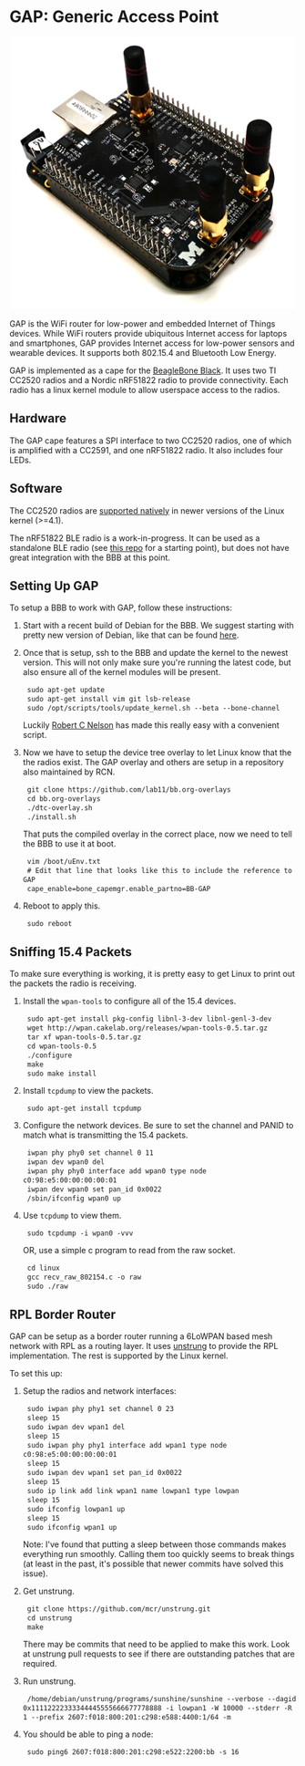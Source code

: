 GAP: Generic Access Point
=========================
<div align="center">
<img src="gap_rev3.png" width="500">
</div>

GAP is the WiFi router for low-power and embedded Internet of Things devices.
While WiFi routers provide ubiquitous Internet access for laptops and
smartphones, GAP provides Internet access for low-power sensors and wearable
devices. It supports both 802.15.4 and Bluetooth Low Energy.

GAP is implemented as a cape for the
[BeagleBone Black](http://beagleboard.org/black). It uses two TI CC2520 radios
and a Nordic nRF51822 radio to provide connectivity. Each radio has a linux
kernel module to allow userspace access to the radios.

Hardware
--------

The GAP cape features a SPI interface to two CC2520
radios, one of which is amplified with a CC2591, and one nRF51822 radio.
It also includes four LEDs.


Software
--------

The CC2520 radios are
[supported natively](https://github.com/torvalds/linux/blob/master/drivers/net/ieee802154/cc2520.c)
in newer versions of the Linux kernel (>=4.1).

The nRF51822 BLE radio is a work-in-progress. It can be used as a standalone
BLE radio (see [this repo](https://github.com/lab11/nrf5x-base) for a starting
point), but does not have great integration with the BBB at this point.



Setting Up GAP
--------------

To setup a BBB to work with GAP, follow these instructions:

1. Start with a recent build of Debian for the BBB. We suggest starting
with pretty new version of Debian, like that can be found
[here](http://elinux.org/Beagleboard:BeagleBoneBlack_Debian#Jessie_Snapshot_console).

2. Once that is setup, ssh to the BBB and update the kernel to the newest
version. This will not only make sure you're running the latest code,
but also ensure all of the kernel modules will be present.

        sudo apt-get update
        sudo apt-get install vim git lsb-release
        sudo /opt/scripts/tools/update_kernel.sh --beta --bone-channel

    Luckily [Robert C Nelson](https://github.com/RobertCNelson/)
    has made this really easy with a convenient script.

3. Now we have to setup the device tree overlay to let Linux know that
the the radios exist. The GAP overlay and others are setup in a repository also
maintained by RCN.

        git clone https://github.com/lab11/bb.org-overlays
        cd bb.org-overlays
        ./dtc-overlay.sh
        ./install.sh

    That puts the compiled overlay in the correct place, now we need to tell
    the BBB to use it at boot.

        vim /boot/uEnv.txt
        # Edit that line that looks like this to include the reference to GAP
        cape_enable=bone_capemgr.enable_partno=BB-GAP

4. Reboot to apply this.

        sudo reboot



Sniffing 15.4 Packets
---------------------

To make sure everything is working, it is pretty easy to get Linux to
print out the packets the radio is receiving.

1. Install the `wpan-tools` to configure all of the 15.4 devices.

        sudo apt-get install pkg-config libnl-3-dev libnl-genl-3-dev
        wget http://wpan.cakelab.org/releases/wpan-tools-0.5.tar.gz
        tar xf wpan-tools-0.5.tar.gz
        cd wpan-tools-0.5
        ./configure
        make
        sudo make install

1. Install `tcpdump` to view the packets.

        sudo apt-get install tcpdump

2. Configure the network devices. Be sure to set the channel and PANID
to match what is transmitting the 15.4 packets.

        iwpan phy phy0 set channel 0 11
        iwpan dev wpan0 del
        iwpan phy phy0 interface add wpan0 type node c0:98:e5:00:00:00:00:01
        iwpan dev wpan0 set pan_id 0x0022
        /sbin/ifconfig wpan0 up

3. Use `tcpdump` to view them.

        sudo tcpdump -i wpan0 -vvv
        
    OR, use a simple c program to read from the raw socket.
    
        cd linux
        gcc recv_raw_802154.c -o raw
        sudo ./raw
        


RPL Border Router
----------------

GAP can be setup as a border router running a 6LoWPAN based mesh network
with RPL as a routing layer. It uses [unstrung](https://github.com/mcr/unstrung)
to provide the RPL implementation. The rest is supported by the Linux kernel.

To set this up:

1. Setup the radios and network interfaces:

        sudo iwpan phy phy1 set channel 0 23
        sleep 15
        sudo iwpan dev wpan1 del
        sleep 15
        sudo iwpan phy phy1 interface add wpan1 type node c0:98:e5:00:00:00:00:01
        sleep 15
        sudo iwpan dev wpan1 set pan_id 0x0022
        sleep 15
        sudo ip link add link wpan1 name lowpan1 type lowpan
        sleep 15
        sudo ifconfig lowpan1 up
        sleep 15
        sudo ifconfig wpan1 up

   Note: I've found that putting a sleep between those commands makes everything run smoothly.
   Calling them too quickly seems to break things (at least in the past, it's possible
   that newer commits have solved this issue).

2. Get unstrung.

        git clone https://github.com/mcr/unstrung.git
        cd unstrung
        make

    There may be commits that need to be applied to make this
    work. Look at unstrung pull requests to see if there are
    outstanding patches that are required.

3. Run unstrung.

        /home/debian/unstrung/programs/sunshine/sunshine --verbose --dagid 0x11112222333344445555666677778888 -i lowpan1 -W 10000 --stderr -R 1 --prefix 2607:f018:800:201:c298:e588:4400:1/64 -m

4. You should be able to ping a node:

        sudo ping6 2607:f018:800:201:c298:e522:2200:bb -s 16


<!--

### Setup EEPROM

Now we are getting close. We have told Linux about the kernel modules
and added the device tree overlay to a place where Linux can find it.
The last step is to get Linux to load the overlay which will then cause
it to load the kernel modules. This is where the EEPROM comes in.

When the BeagleBone Black boots it checks for EEPROMs present on any capes
and uses the configuration data in the EEPROM to load the correct device
tree overlay.

There exists a utility to create the hexdump (data.eeprom) to flash to the
EEPROM in `/software/utility`. After creating the hexdump, apply a jumper
to the write header near the EEPROM chip and use this command to flash the
EEPROM:

Choose 12 characters to serve as the serial number, in
the form `WWYY&&&&nnnn`. From the SRM:

    WW = 2 digit week of the year of production.
    YY = 2 digit year of production.
    &&&& = Assembly code, up to you to decide.
    nnnn = incrementing board number for week of production.

After creating `data.eeprom` with the eepromflasher utilty, write it to the
cape EEPROM as root.

    # On the BBB
    sudo su
    cat data.eeprom > /sys/bus/i2c/devices/1-0057/eeprom

Where `1-0057` is the default address for the GAP cape. This can be changed
by using the solder jumper pads near the EEPROM on the upper left corner of the
board.

Unfortunately, the BBB debian distribution fails to load custom firmware from
the EEPROM on boot, and requires an capemanager configuration file to be
edited.

    sudo vim /etc/default/capemgr

    # Add this line:
    CAPE=BB-BONE-GAP


CC2520 Border Router
--------------------

One way to use the CC2520s on GAP is with the TinyOS code in a related
repo: [RaspberryPi-CC2520](https://github.com/lab11/raspberrypi-cc2520).
The `BorderRouter` application can be compiled with `make gap`.
-->

<!--


### EEPROM

The capes feature EEPROM that will allow for the BeagleBone capemgr to auto load the driver
and configure pins on boot, in accordance with the Beaglebone Black SRM. There
exists a utility to create the hexdump (data.eeprom) to flash to the EEPROM in
beaglebone-cc2520/software/utility. After creating the hexdump, apply a jumper
to the write header and use this command to flash the EEPROM:

```bash
cat data.eeprom > /sys/bus/i2c/devices/1-0057/eeprom
```

Where 1-0057 is the default address for the Zigbeag cape. This can be changed by
using the solder jumper pads on the upper left corner of the board.


Software
--------

### Install

This guide assumes the default Angstrom distro running under root.<br/>
Clone the repo to wherever you feel fit:

```bash
git clone https://github.com/lab11/beaglebone-cc2520.git
```

Note: you may have to follow the directions [here](http://derekmolloy.ie/fixing-git-and-curl-certificates-problem-on-beaglebone-blac/) to get git working correctly.

An install script is located in /software. <br/>
The script will copy the Device Tree Overlay (DTO) to /lib/firmware, and the driver to /lib/modules/KERNEL_VERSION, where KERNEL_VERSION is your current running kernel version number. <br/>
Navigate to software/ and run the install script:

```bash
cd beaglebone-cc2520/software/
./install
```

If using the Zigbeag cape with configured EEPROM, just plug it in and reboot the beaglebone and your board will be fully functional.

If EEPROM is not configured, to load the Device Tree Overlay manually:

```bash
echo BB-BONE-CC2520 > /sys/devices/bone_capemgr.9/slots
```
This command should complete with no output.
To check that the DTO has loaded, run:

```bash
cat /sys/devices/bone_capemgr.9/slots
```
Note: bone_capemgr.9 may actually be bone_capemgr.8 for different beaglebones. <br/>
You should check to see that there is now an override board in a slot after the virtual HDMI cape. <br/>
Here is my output:

```
 0: 54:PF---
 1: 55:PF---
 2: 56:PF---
 3: 57:PF---
 4: ff:P-O-L Bone-LT-eMMC-2G,00A0,Texas Instrument,BB-BONE-EMMC-2G
 5: ff:P-O-L Bone-Black-HDMI,00A0,Texas Instrument,BB-BONELT-HDMI
 7: ff:P-O-L Override Board Name,00A0,Override Manuf,BB-BONE-CC2520
```

Now that the DTO is loaded, the pins are now muxed correctly for the cc2520 board. We can now load the driver with:

```bash
modprobe cc2520
```

This command should complete with no output. <br/>
You can check that the driver loaded successfully with:

```bash
lsmod
```


#### Testing
You should now have a functioning Zigbeag cape. There are test programs located in software/driver/tests. Try running the write and read program on two beaglebones, and you should be able to see them talking to each other.

#### Install Issues
If you run into issues with any of the above commands, check dmesg for any output from the kernel. <br/>
Run this to check for issues with loading the DTO:

```bash
dmesg | grep bone_capemgr
```

Run this to check for issues with loading the driver:

```bash
dmesg | grep cc2520
```

### Kernel Module

In order to support the CC2520, you need the kernel module located in software/driver. The install script will automatically copy this into /lib/modules/KERNEL_VERSION. <br/>
This driver has been adapted from the [Linux CC2520 Driver](https:/github.com/ab500/linux-cc2520-driver). <br/>
If you would like to compile the driver from source, there is some setup involved.
I've found it easiest to use a symlink and compile from the current kernel on the Beaglebone.

```bash
opkg update
opkg upgrade
```
It would be a good idea to reboot at this point

```bash
opkg install kernel-headers
opkg install kernel-dev
cd /usr/src/kernel
make scripts
ln -s /usr/src/kernel /lib/modules/$(uname -r)/build
```

You can then navigate to beaglebone-cc2520/software/driver and run make to compile the driver. Make sure you re-run the install script, which will copy cc2520.ko to /lib/modules/KERNEL_VERSION and run depmod -a to register the driver with your system. -->
